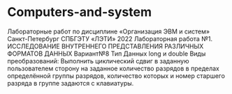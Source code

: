 # Computers-and-system
Лабораторные работ  по дисциплине
 «Организация ЭВМ и систем»
Санкт-Петербург
СПБГЭТУ «ЛЭТИ»
2022
Лабораторная работа №1. 
ИССЛЕДОВАНИЕ ВНУТРЕННЕГО ПРЕДСТАВЛЕНИЯ РАЗЛИЧНЫХ ФОРМАТОВ ДАННЫХ
Вариант№8
Тип Данных long и double
Виды преобразований:
Выполнить циклический сдвиг в заданную пользователем сторону на заданное количество разрядов в пределах определённой группы разрядов, количество которых и номер старшего разряда в группе задаются с клавиатуры.
